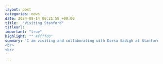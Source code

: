 ```yaml
---
layout: post
categories: news
date: 2024-08-14 00:21:59 +00:00
title:  "Visiting Stanford"
titleurl: 
important: "true"
highlight: "" #ffffd0"
summary: 'I am visiting and collaborating with Dorsa Sadigh at Stanford for this semester.  
<br> 
<br>
'
---
```

